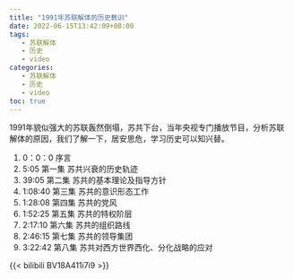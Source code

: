 ```yaml
---
title: "1991年苏联解体的历史教训"
date: 2022-06-15T13:42:09+08:00
tags:
   - 苏联解体 
   - 历史
   - video
categories:
   - 苏联解体 
   - 历史
   - video
toc: true
---
```


1991年貌似强大的苏联轰然倒塌，苏共下台，当年央视专门播放节目，分析苏联解体的原因，我们了解一下，居安思危，学习历史可以知兴替。

1. 0：0：0     序言
2. 5:05        第一集    苏共兴衰的历史轨迹
3. 39:05       第二集    苏共的基本理论及指导方针
4. 1:08:40     第三集    苏共的意识形态工作
5. 1:28:08     第四集    苏共的党风
6. 1:52:25     第五集    苏共的特权阶层
7. 2:17:10     第六集    苏共的组织路线
8. 2:46:15     第七集    苏共的领导集团
9. 3:22:42     第八集    苏共对西方世界西化、分化战略的应对

{{< bilibili BV18A411i7i9 >}}

